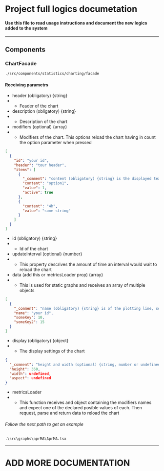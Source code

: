 # Project full logics documetation

#### Use this file to read usage instructions and document the new logics added to the system

---

## Components

### ChartFacade

```sh
./src/components/statistics/charting/facade
```

#### Receiving parametrs

- header (obligatory) {string}
- - Feader of the chart
- description (obligatory) {string}
- - Description of the chart
- modifiers (optional) {array}
- - Modifiers of the chart. This options reload the chart having in count the option parameter when pressed

```json
[
  {
    "id": "your id",
    "header": "tour header",
    "items": [
      {
        "_comment": "content (obligatory) {string} is the displayed text, value (obligatory) {any} the value it represents and active (optional) {boolean} if is the current selected option",
        "content": "option1",
        "value": 1,
        "active": true
      },
      {
        "content": "4h",
        "value": "some string"
      }
    ]
  }
]
```

- id (obligatory) {string}
- - Id of the chart
- updateInterval (optional) {number}
- - This property descrives the amount of time an interval would wait to reload the chart
- data (add this or metricsLoader prop) {array}
- - This is used for static graphs and receives an array of multiple objects

```json
[
  {
    "_comment": "name (obligatory) {string} is of the plotting line, somekey and somekey2  (at leat 1) {number} represents the y axis name and the y axis value respectively",
    "name": "your id",
    "someKey": 10,
    "someKey2": 15
  }
]
```

- display (obligatory) {object}
- - The display settings of the chart

```json
{
  "_comment": "height and width (optional) {string, number or undefined} represents the height and width of the chart in px, %, etc. aspect (optional) {number} displays the chart on a ratio. At least one of the must be declared but not aspect if one of the other are declared",
  "height": 350,
  "width": undefined,
  "aspect": undefined
}
```

- metricsLoader
- - This function receives and object containing the modifiers names and expect one of the declared posible values of each. Then request, parse and return data to reload the chart

###### Follow the next path to get an example

```ssh
.\src\graphs\aprMA\AprMA.tsx
```

---

# ADD MORE DOCUMENTATION
